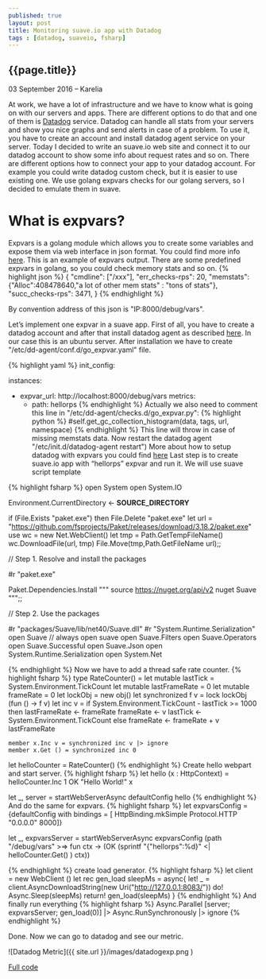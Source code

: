```yaml
--- 
published: true 
layout: post 
title: Monitoring suave.io app with Datadog 
tags : [datadog, suaveio, fsharp] 
--- 
```

 
 
## {{page.title}} 
 
 
 
 
<p class="meta">03 September 2016 &#8211; Karelia</p> 
 

At work, we have a lot of infrastructure and we have to know what is going on with our servers and apps.
There are different options to do that and one of them is [Datadog](https://www.datadoghq.com/) service.
Datadog can handle all stats from your servers and show you nice graphs and send alerts in case of a problem. 
To use it, you have to create an account and install datadog agent service on your server.
Today I decided to write an suave.io web site and connect it to our datadog account to show some info
about request rates and so on. There are different options how to connect your app to your datadog account.
For example you could write datadog custom check, but it is easier to use existing one.
We use golang expvars checks for our golang servers, so I decided to emulate them in suave. 


# What is expvars? 
Expvars is a golang module which allows you to create some variables and expose them via web interface in json format.
You could find more info [here](https://golang.org/pkg/expvar/). This is an example of expvars output. There are some predefined expvars in golang, so you could check memory stats and so on.
{% highlight json %} 
{
"cmdline": ["/xxx"],
"err_checks-rps": 20,
"memstats": {"Alloc":408478640,"a lot of other mem stats" : "tons of stats"},
"succ_checks-rps": 3471,
}
{% endhighlight %} 

By convention address of this json is "IP:8000/debug/vars".

Let’s implement one expvar in a suave app.
First of all, you have to create a datadog account and after that install datadog agent as described [here](http://docs.datadoghq.com/guides/basic_agent_usage/).
In our case this is an ubuntu server. After installation we have to create "/etc/dd-agent/conf.d/go_expvar.yaml" file.

{% highlight yaml %} 
init_config:

instances:
  - expvar_url: http://localhost:8000/debug/vars
    metrics:
       - path: hellorps
{% endhighlight %} 
Actually we also need to comment this line in  "/etc/dd-agent/checks.d/go_expvar.py": 
{% highlight python %} 
#self.get_gc_collection_histogram(data, tags, url, namespace)
{% endhighlight %} 
This line will throw in case of missing memstats data.
Now restart the datadog agent "/etc/init.d/datadog-agent restart")
More about how to setup datadog with expvars you could find [here](https://www.datadoghq.com/blog/instrument-go-apps-expvar-datadog/)
Last step is to create suave.io app with “hellorps” expvar and run it.
We will use suave script template

{% highlight fsharp %} 
open System
open System.IO

Environment.CurrentDirectory <- __SOURCE_DIRECTORY__
 
if (File.Exists "paket.exe") then
    File.Delete "paket.exe"
let url = "https://github.com/fsprojects/Paket/releases/download/3.18.2/paket.exe"
use wc = new Net.WebClient()
let tmp = Path.GetTempFileName()
wc.DownloadFile(url, tmp)
File.Move(tmp,Path.GetFileName url);;
 
// Step 1. Resolve and install the packages
 
#r "paket.exe"
 
Paket.Dependencies.Install """
source https://nuget.org/api/v2
nuget Suave
""";;
 
// Step 2. Use the packages
 
#r "packages/Suave/lib/net40/Suave.dll"
#r "System.Runtime.Serialization"
open Suave // always open suave
open Suave.Filters
open Suave.Operators
open Suave.Successful
open Suave.Json
open System.Runtime.Serialization
open System.Net

{% endhighlight %} 
Now we have to add a thread safe rate counter.
{% highlight fsharp %} 
type RateCounter() = 
    let mutable lastTick = System.Environment.TickCount
    let mutable lastFrameRate = 0
    let mutable frameRate = 0
    let lockObj = new obj()
    let synchronized f v = lock lockObj (fun () -> f v)
    let inc v = 
            if System.Environment.TickCount - lastTick >= 1000 
            then
                lastFrameRate <- frameRate
                frameRate <- v
                lastTick <- System.Environment.TickCount
            else
                frameRate <- frameRate + v
            lastFrameRate
    

    member x.Inc v = synchronized inc v |> ignore
    member x.Get () = synchronized inc 0

let helloCounter = RateCounter() 
{% endhighlight %} 
Create hello webpart and start server.
{% highlight fsharp %} 
let hello (x : HttpContext) =
      helloCounter.Inc 1 
      OK "Hello World!" x

let _, server = startWebServerAsync defaultConfig hello
{% endhighlight %} 
And do the same for expvars.
{% highlight fsharp %} 
let expvarsConfig = {defaultConfig with bindings = 
            [ HttpBinding.mkSimple  Protocol.HTTP "0.0.0.0" 8000]}

let _, expvarsServer = startWebServerAsync expvarsConfig (path "/debug/vars" 
                        >=> fun ctx -> (OK (sprintf "{\"hellorps\":%d}" 
                        <| helloCounter.Get() ) ctx))

{% endhighlight %} 
create load generator.
{% highlight fsharp %} 
let client = new WebClient ()
let rec gen_load sleepMs = async{
    let! _ = client.AsyncDownloadString(new Uri("http://127.0.0.1:8083/"))
    do! Async.Sleep(sleepMs)
    return! gen_load(sleepMs) 
}
{% endhighlight %} 
And finally run everything
{% highlight fsharp %} 
Async.Parallel [server; expvarsServer; gen_load(0)] 
    |> Async.RunSynchronously 
    |> ignore
{% endhighlight %} 

Done. Now we can go to datadog and see our metric.

![Datadog Metric]({{ site.url }}/images/datadogexp.png )

[Full code](https://gist.github.com/hodzanassredin/cdb0c1ff5b11b81fd8e5bd0fa8d975a8)


